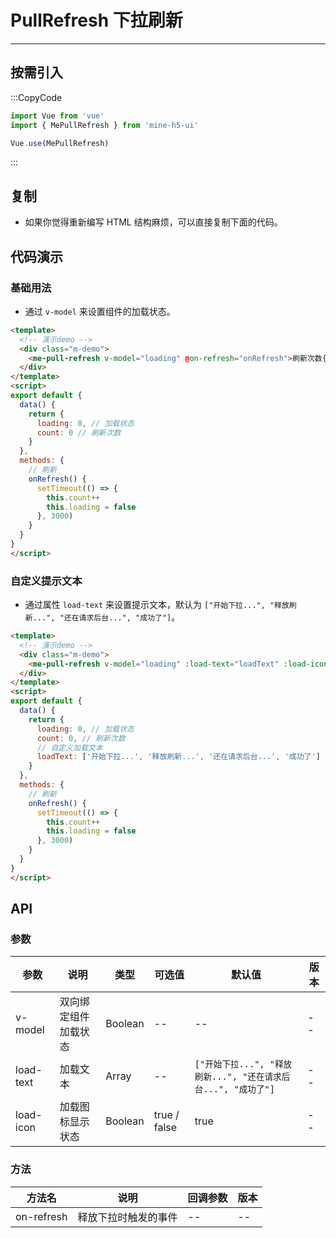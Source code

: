 # PullRefresh 下拉刷新

---

## 按需引入

:::CopyCode

```JavaScript
import Vue from 'vue'
import { MePullRefresh } from 'mine-h5-ui'

Vue.use(MePullRefresh)
```

:::

## 复制

- 如果你觉得重新编写 HTML 结构麻烦，可以直接复制下面的代码。

## 代码演示

### 基础用法

- 通过 `v-model` 来设置组件的加载状态。

```HTML
<template>
  <!-- 演示demo -->
  <div class="m-demo">
    <me-pull-refresh v-model="loading" @on-refresh="onRefresh">刷新次数{{ count }}</me-pull-refresh>
  </div>
</template>
<script>
export default {
  data() {
    return {
      loading: 0, // 加载状态
      count: 0 // 刷新次数
    }
  },
  methods: {
    // 刷新
    onRefresh() {
      setTimeout(() => {
        this.count++
        this.loading = false
      }, 3000)
    }
  }
}
</script>
```

### 自定义提示文本

- 通过属性 `load-text` 来设置提示文本，默认为 `["开始下拉...", "释放刷新...", "还在请求后台...", "成功了"]`。

```HTML
<template>
  <!-- 演示demo -->
  <div class="m-demo">
    <me-pull-refresh v-model="loading" :load-text="loadText" :load-icon="false" @on-refresh="onRefresh">刷新次数{{ count }}</me-pull-refresh>
  </div>
</template>
<script>
export default {
  data() {
    return {
      loading: 0, // 加载状态
      count: 0, // 刷新次数
      // 自定义加载文本
      loadText: ['开始下拉...', '释放刷新...', '还在请求后台...', '成功了']
    }
  },
  methods: {
    // 刷新
    onRefresh() {
      setTimeout(() => {
        this.count++
        this.loading = false
      }, 3000)
    }
  }
}
</script>
```

## API

### 参数

| 参数      | 说明                 | 类型    | 可选值       | 默认值                                                        | 版本 |
| --------- | -------------------- | ------- | ------------ | ------------------------------------------------------------- | ---- |
| v-model   | 双向绑定组件加载状态 | Boolean | --           | --                                                            | --   |
| load-text | 加载文本             | Array   | --           | `["开始下拉...", "释放刷新...", "还在请求后台...", "成功了"]` | --   |
| load-icon | 加载图标显示状态     | Boolean | true / false | true                                                          | --   |

### 方法

| 方法名     | 说明                 | 回调参数 | 版本 |
| ---------- | -------------------- | -------- | ---- |
| on-refresh | 释放下拉时触发的事件 | --       | --   |
